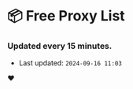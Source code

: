 # :package: Free Proxy List
### Updated every 15 minutes.

- Last updated: `2024-09-16 11:03`

:heart:

